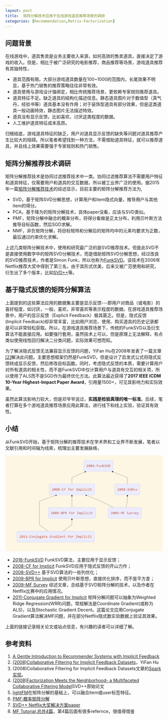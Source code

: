 ```yaml
---
layout: post
title:  矩阵分解技术应用于在线游戏道具推荐场景的调研
categories: [Recommendation,Matrix-Factorization]
---
```




## 问题背景

在线游戏中，道具售卖是业务主要收入来源，如何高效的售卖道具，直接决定了游戏的收入。但是，相比于被广泛研究的电影推荐，商品推荐等场景，游戏道具推荐有其独特性，

* 道具范围有限。大部分游戏道具数量在100~1000的范围内，长尾效果不明显，基于热门销售的推荐策略往往非常有效。
* 道具使用与游戏设计强绑定，相比传统推荐场景，更依赖专家规则推荐道具。
* 道具特征不足。缺乏道具的结构化描述信息。静态道具图片对于数值型（真气丹，经验书等）道具基本没有作用；对于装饰型道具有部分效果，但是这类道具一般动画特效，静态图片无法描述特效。
* 道具没有显示反馈，比如喜欢，讨厌这类程度的数据。
* 人工维护道具特征成本高昂。

归根结底，游戏道具特征的缺乏，用户对道具显示反馈的缺失等问题对道具推荐产生比较大的阻碍。所以笔者希望找到一种方法，不需借助道具特征，就可以推荐道具，并且线上效果需要强于专家规则和热门销售。



## 矩阵分解推荐技术调研

矩阵分解推荐技术是协同过滤推荐技术中一类。协同过滤推荐算法不需要用户特征和道具特征，仅需要用户和道具的交互数据，所以被工业界广泛的使用。据2015年一篇[矩阵分解推荐技术](https://www.sciencedirect.com/science/article/pii/S1877050915007462)的综述显示，目前主要的矩阵分解推荐方法为,

- SVD，基于矩阵SVD分解思想，计算用户和item隐式向量，推导用户与其他item的得分。
- PCA，基于降为的矩阵分解技术，具体paper没看，应该与SVD类似。
- PMF，矩阵分解中融合的概率分布，将得分看做是正太分布，利用贝叶斯方法推导目标函数，然后SGD求解。
- NMF，非负矩阵分解，将目标矩阵和分解后的矩阵均中的元素均要求为正数，最后通过约束优化求解。

上述几类矩阵分解技术中，使用和研究最广泛的是SVD推荐技术。但是此SVD不是直接使用数学中的矩阵SVD分解技术，而是借助矩阵SVD分解思想，经过改良的SVD推荐技术，作者是Simon Funk，所以也称为[FunkSVD](http://sifter.org/simon/journal/20061211.html)。该技术在2006年Netflix推荐大奖中得到了第三名，由于其形式优美，后来又被广范使用和研究，衍生出了多个版本，比如[SVD++](http://www.cs.rochester.edu/twiki/pub/Main/HarpSeminar/Factorization_Meets_the_Neighborhood-_a_Multifaceted_Collaborative_Filtering_Model.pdf)等。



## 基于隐式反馈的矩阵分解算法

上面提到的这些算法应用的数据集主要是显示反馈---即用户对商品（或电影）的喜好程度，如讨厌，一般，喜欢，非常喜欢等表示程度的数据。在游戏道具推荐场景中，用户的显示反馈（Explicit Feedback）极其匮乏。但是，隐式反馈(Implicit Feedback)却非常丰富，比如用户浏览、使用、购买道具的历史记录都是可以非常轻松获取。所以，在游戏道具推荐场景下，传统的FunkSVD以及衍生算法不能直接应用。如要强行套用，虽然技术上可以，但是原理上无法解释，有点类似使用线性回归解决二分类问题，实际效果可想而知。

为了解决隐式反馈无法兼容显示反馈的问题，YiFan Hu在2008年发表了一篇文章[[2]](http://yifanhu.net/PUB/cf.pdf)解决此问题。主要思想框架仍然是FunkSVD，但是设计了启发式公式将隐式反馈转成显示反馈，然后修改目标函数。同时，考虑隐式反馈的本质，需要计算用户对所有道具的相关性，而不是FunkSVD中仅计算用户与道具有交互的相关项，所以使用了ALS而不是SGD作为最终优化方法。此算法最近获得了**2017 IEEE ICDM 10-Year Highest-Impact Paper Award**，引用量1500+，可见其影响力和实际效果。

虽然此算法影响力较大，但是邓爷爷说过，**实践是检验真理的唯一标准**。后续，笔者打算在多个游戏道具推荐场景应用此算法，进行线下和线上实验，验证其有效性。



## 小结

从FunkSVD开始，基于矩阵分解的推荐技术在学术界和工业界不断发展，笔者以文献引用和时间轴为线索，梳理出主要发展脉络，

![](/img/mf_history.png)

* [2016-FunkSVD](http://sifter.org/simon/journal/20061211.html) FunkSVD算法，主要应用于显示反馈；
* [2008-CF for Implicit](http://yifanhu.net/PUB/cf.pdf) FunkSVD应用于隐式反馈的开山力作；
* [2008-SVD++](http://www.cs.rochester.edu/twiki/pub/Main/HarpSeminar/Factorization_Meets_the_Neighborhood-_a_Multifaceted_Collaborative_Filtering_Model.pdf) 基于SVD算法的一些列优化；
* [2009-BPR for Implicit](https://arxiv.org/ftp/arxiv/papers/1205/1205.2618.pdf) 使用贝叶斯思想，直接优化排序，而不是平方差；
* [2009-MF Survey](https://datajobs.com/data-science-repo/Recommender-Systems-[Netflix].pdf) 综述文章，总结基于SVD矩阵分解的技术，以及作者在Netflix比赛中的应用情况。
* [2011-Conjugate Gradient for Implicit](http://citeseerx.ist.psu.edu/viewdoc/download?doi=10.1.1.379.6473&rep=rep1&type=pdf) 矩阵分解问题可以抽象为Weighted Ridge Regression(WRR)问题，常规解法是Coordinate Gradient(或称为ALS)，以及Stochastic Gradient Decent。这篇论文应用Conjugate Gradient算法解决MF问题，并在部分Netflix隐式数实验数据上验证其效果。

上面的链接记录相关论文或站点信息，有兴趣的读者可以详细了解。



## 参考资料

1. [A Gentle Introduction to Recommender Systems with Implicit Feedback](https://jessesw.com/Rec-System/)
2. [(2008)Collaborative Filtering for Implicit Feedback Datasets](http://yifanhu.net/PUB/cf.pdf)，YiFan Hu 
3. (2008)Collaborative Filtering for Implicit Feedback Datasets文章的[Spark实现](http://spark.apache.org/docs/latest/mllib-collaborative-filtering.html)。
4. [(2008)Factorization Meets the Neighborhood- a Multifaceted Collaborative Filtering Model](https://github.com/gpfvic/IRR/blob/master/Factorization%20meets%20the%20neighborhood-%20a%20multifaceted%20collaborative%20filtering%20model.pdf)SVD++原始论文
5. [lightFM](https://github.com/lyst/lightfm)在矩阵分解的基础上，可以融合item或user标签特征。
6. [PMF:概率矩阵分解](https://zhuanlan.zhihu.com/p/27399967)
7. [SVD++ Netflix大奖解决方案paper](https://datajobs.com/data-science-repo/Recommender-Systems-[Netflix].pdf)
8. [MF Tutorial,总共4篇](http://nicolas-hug.com/blog/matrix_facto_1)，第4篇后面有很多refernce，很值得借鉴

